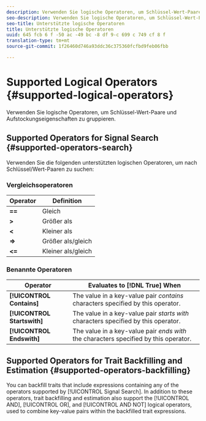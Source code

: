 ```yaml
---
description: Verwenden Sie logische Operatoren, um Schlüssel-Wert-Paare und Aufstockungseigenschaften zu gruppieren.
seo-description: Verwenden Sie logische Operatoren, um Schlüssel-Wert-Paare und Aufstockungseigenschaften zu gruppieren.
seo-title: Unterstützte logische Operatoren
title: Unterstützte logische Operatoren
uuid: 645 fcb 6 f -50 ac -49 bc -8 df 9-c 699 c 749 cf 8 f
translation-type: tm+mt
source-git-commit: 1f26460d746a93ddc36c375360fcfbd9feb06fbb

---
```



# Supported Logical Operators {#supported-logical-operators}

Verwenden Sie logische Operatoren, um Schlüssel-Wert-Paare und Aufstockungseigenschaften zu gruppieren.

## Supported Operators for Signal Search {#supported-operators-search}

Verwenden Sie die folgenden unterstützten logischen Operatoren, um nach Schlüssel/Wert-Paaren zu suchen:

### Vergleichsoperatoren

| Operator | Definition |
|---|---|
| **==** | Gleich |
| **&gt;** | Größer als |
| **&lt;** | Kleiner als |
| **=&gt;** | Größer als/gleich |
| **&lt;=** | Kleiner als/gleich |

### Benannte Operatoren

| Operator | Evaluates to [!DNL True] When |
|---|---|
| **[!UICONTROL Contains]** | The value in a key-value pair *contains* characters specified by this operator. |
| **[!UICONTROL Startswith]** | The value in a key-value pair *starts with* characters specified by this operator. |
| **[!UICONTROL Endswith]** | The value in a key-value pair *ends with* the characters specified by this operator. |

## Supported Operators for Trait Backfilling and Estimation {#supported-operators-backfilling}

You can backfill traits that include expressions containing any of the operators supported by [!UICONTROL Signal Search]. In addition to these operators, trait backfilling and estimation also support the [!UICONTROL AND], [!UICONTROL OR], and [!UICONTROL AND NOT] logical operators, used to combine key-value pairs within the backfilled trait expressions.